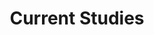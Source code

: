 ---
title: Current Studies
type: landing

sections:
  - block: portfolio
    id: studies
    content:
      title: Curreny Projects
      #subtitle: My subtitle
      #text: Add any **markdown** formatted content here - text, images, videos, galleries - and even HTML code!
      filters:
        # Folders to display content from
        folders:
          - studies
        # Only show content with these tags
        #tags: []
        # Exclude content with these tags
        #exclude_tags: []
        # Which Hugo page kinds to show (https://gohugo.io/templates/section-templates/#page-kinds)
        #kinds:
         # - page
      # Field to sort by, such as Date or Title
      sort_by: 'Title'
      sort_ascending: false
      # Default portfolio filter button
      # 0 corresponds to the first button below and so on
      # For example, 0 will default to showing all content as the first button below shows content with *any* tag
    design:
      # See Page Builder docs for all section customization options.
      # Choose how many columns the section has. Valid values: '1' or '2'.
      columns: '1'
      # Choose a listing view
      view: showcase
      # For Showcase view, flip alternate rows?
      flip_alt_rows: false
---